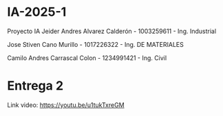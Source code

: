 # IA-2025-1

Proyecto IA
Jeider  Andres Alvarez Calderón - 1003259611 - Ing. Industrial

Jose Stiven Cano Murillo - 1017226322 - Ing. DE MATERIALES

Camilo Andres Carrascal Colon - 1234991421 - Ing. Civil

# Entrega 2
Link video: https://youtu.be/u1tukTxreGM
